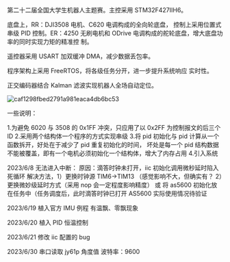 第二十二届全国大学生机器人主题赛。主控采用 STM32F427IIH6。

底盘上，RR：DJI3508 电机、C620 电调构成的全向轮底盘， 控制上采用位置式串级 PID 控制。ER：4250 无刷电机和 ODrive 电调构成的舵轮底盘，增大底盘功率的同时实现力矩的精准控 制。

遥控器采用 USART 加双缓冲 DMA，减少数据丢包率。

程序架构上采用 FreeRTOS，将各级任务分开，进一步提升系统响应 实时性。

正交编码器结合 Kalman 滤波实现机器人全场自动定位。

![caf1298fbed2791a981eaca4db6bc53](https://s2.loli.net/2024/10/11/8Cu4dL6FYOXbSts.jpg)



一些说明：

1.为避免 6020 与 3508 的 0x1FF 冲突，只应用了以 0x2FF 为控制报文的后三个 ID 2.采用两个结构体一个程序的方式实现串级 3.将 pid 初始化与 pid 计算从一个函数拆开，好处在于减少了 pid 重复初始化的时间， 坏处是每一个 pid 结构数据不能被覆盖，即有一个电机必须初始化一个结构体，增大了内存占用 4.引入系统

2023/6/8 无法进入中断： 原因：滴答时钟未打开，iic 初始化调用微秒延时陷入死循环 解决方法，1）更换时钟源 TIM6->TIM13 （感觉影响不大，但确实有？ 2）更换微妙级延时方式（采用 nop 会一定程度影响精度） 或 将 as5600 初始化放在任务中（任务调度后，此时滴答时钟已打开 AS5600 实际使用情况待验证

2023/6/19 植入官方 IMU 例程 有温飘、零飘现象

2023/6/20 植入 PID 恒温控制

2023/6/21 修改 iic 配置的 bug

2023/6/30 串口读取 jy61p 角度值 波特率：9600